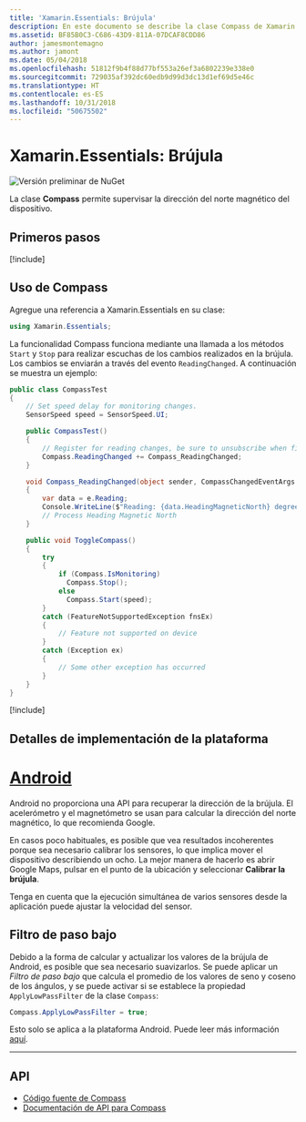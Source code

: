 ```yaml
---
title: 'Xamarin.Essentials: Brújula'
description: En este documento se describe la clase Compass de Xamarin.Essentials, que permite supervisar la dirección del norte magnético del dispositivo.
ms.assetid: BF85B0C3-C686-43D9-811A-07DCAF8CDD86
author: jamesmontemagno
ms.author: jamont
ms.date: 05/04/2018
ms.openlocfilehash: 51812f9b4f88d77bf553a26ef3a6802239e338e0
ms.sourcegitcommit: 729035af392dc60edb9d99d3dc13d1ef69d5e46c
ms.translationtype: HT
ms.contentlocale: es-ES
ms.lasthandoff: 10/31/2018
ms.locfileid: "50675502"
---
```

# <a name="xamarinessentials-compass"></a>Xamarin.Essentials: Brújula

![Versión preliminar de NuGet](~/media/shared/pre-release.png)

La clase **Compass** permite supervisar la dirección del norte magnético del dispositivo.

## <a name="get-started"></a>Primeros pasos

[!include[](~/essentials/includes/get-started.md)]

## <a name="using-compass"></a>Uso de Compass

Agregue una referencia a Xamarin.Essentials en su clase:

```csharp
using Xamarin.Essentials;
```

La funcionalidad Compass funciona mediante una llamada a los métodos `Start` y `Stop` para realizar escuchas de los cambios realizados en la brújula. Los cambios se enviarán a través del evento `ReadingChanged`. A continuación se muestra un ejemplo:

```csharp
public class CompassTest
{
    // Set speed delay for monitoring changes.
    SensorSpeed speed = SensorSpeed.UI;

    public CompassTest()
    {
        // Register for reading changes, be sure to unsubscribe when finished
        Compass.ReadingChanged += Compass_ReadingChanged;
    }

    void Compass_ReadingChanged(object sender, CompassChangedEventArgs e)
    {
        var data = e.Reading;
        Console.WriteLine($"Reading: {data.HeadingMagneticNorth} degrees");
        // Process Heading Magnetic North
    }

    public void ToggleCompass()
    {
        try
        {
            if (Compass.IsMonitoring)
              Compass.Stop();
            else
              Compass.Start(speed);
        }
        catch (FeatureNotSupportedException fnsEx)
        {
            // Feature not supported on device
        }
        catch (Exception ex)
        {
            // Some other exception has occurred
        }
    }
}
```

[!include[](~/essentials/includes/sensor-speed.md)]

## <a name="platform-implementation-specifics"></a>Detalles de implementación de la plataforma

# <a name="androidtabandroid"></a>[Android](#tab/android)

Android no proporciona una API para recuperar la dirección de la brújula. El acelerómetro y el magnetómetro se usan para calcular la dirección del norte magnético, lo que recomienda Google.

En casos poco habituales, es posible que vea resultados incoherentes porque sea necesario calibrar los sensores, lo que implica mover el dispositivo describiendo un ocho. La mejor manera de hacerlo es abrir Google Maps, pulsar en el punto de la ubicación y seleccionar **Calibrar la brújula**.

Tenga en cuenta que la ejecución simultánea de varios sensores desde la aplicación puede ajustar la velocidad del sensor.

## <a name="low-pass-filter"></a>Filtro de paso bajo

Debido a la forma de calcular y actualizar los valores de la brújula de Android, es posible que sea necesario suavizarlos. Se puede aplicar un _Filtro de paso bajo_ que calcula el promedio de los valores de seno y coseno de los ángulos, y se puede activar si se establece la propiedad `ApplyLowPassFilter` de la clase `Compass`:

```csharp
Compass.ApplyLowPassFilter = true;
```

Esto solo se aplica a la plataforma Android. Puede leer más información [aquí](https://github.com/xamarin/Essentials/pull/354#issuecomment-405316860).

--------------

## <a name="api"></a>API

- [Código fuente de Compass](https://github.com/xamarin/Essentials/tree/master/Xamarin.Essentials/Compass)
- [Documentación de API para Compass](xref:Xamarin.Essentials.Compass)
